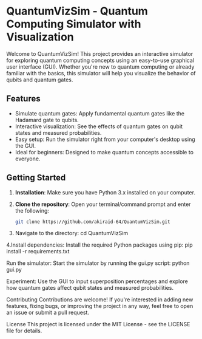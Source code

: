 # QuantumVizSim - Quantum Computing Simulator with Visualization

Welcome to QuantumVizSim! This project provides an interactive simulator for exploring quantum computing concepts using an easy-to-use graphical user interface (GUI). Whether you're new to quantum computing or already familiar with the basics, this simulator will help you visualize the behavior of qubits and quantum gates.

## Features

- Simulate quantum gates: Apply fundamental quantum gates like the Hadamard gate to qubits.
- Interactive visualization: See the effects of quantum gates on qubit states and measured probabilities.
- Easy setup: Run the simulator right from your computer's desktop using the GUI.
- Ideal for beginners: Designed to make quantum concepts accessible to everyone.

## Getting Started

1. **Installation**: Make sure you have Python 3.x installed on your computer.

2. **Clone the repository**: Open your terminal/command prompt and enter the following:

   ```sh
   git clone https://github.com/akiraid-64/QuantumVizSim.git
   
3. Navigate to the directory:
   cd QuantumVizSim
   
4.Install dependencies: Install the required Python packages using pip:
pip install -r requirements.txt

Run the simulator: Start the simulator by running the gui.py script:
python gui.py

Experiment: Use the GUI to input superposition percentages and explore how quantum gates affect qubit states and measured probabilities.

Contributing
Contributions are welcome! If you're interested in adding new features, fixing bugs, or improving the project in any way, feel free to open an issue or submit a pull request.

License
This project is licensed under the MIT License - see the LICENSE file for details.



